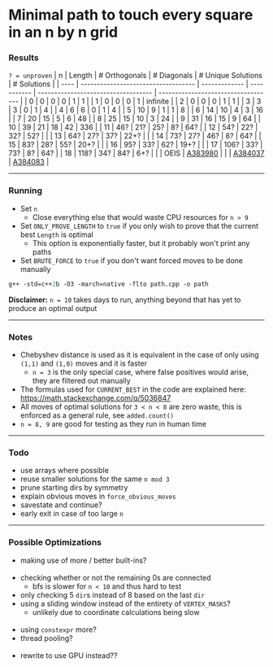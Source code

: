 # Minimal path to touch every square in an n by n grid

### Results
`? = unproven`
| n    | Length                              | # Orthogonals | # Diagonals | # Unique Solutions                  | # Solutions                         |
| ---- | ----------------------------------- | ------------- | ----------- | ----------------------------------- | ----------------------------------- |
| 0    | 0                                   | 0             | 0           | 1                                   | 1                                   |
| 1    | 0                                   | 0             | 0           | 1                                   | infinite                            |
| 2    | 0                                   | 0             | 0           | 1                                   | 1                                   |
| 3    | 3                                   | 3             | 0           | 1                                   | 4                                   |
| 4    | 6                                   | 6             | 0           | 1                                   | 4                                   |
| 5    | 10                                  | 9             | 1           | 1                                   | 8                                   |
| 6    | 14                                  | 10            | 4           | 3                                   | 16                                  |
| 7    | 20                                  | 15            | 5           | 6                                   | 48                                  |
| 8    | 25                                  | 15            | 10          | 3                                   | 24                                  |
| 9    | 31                                  | 16            | 15          | 9                                   | 64                                  |
| 10   | 39                                  | 21            | 18          | 42                                  | 336                                 |
| 11   | 46?                                 | 21?           | 25?         | 8?                                  | 64?                                 |
| 12   | 54?                                 | 22?           | 32?         | 52?                                 |                                     |
| 13   | 64?                                 | 27?           | 37?         | 22+?                                |                                     |
| 14   | 73?                                 | 27?           | 46?         | 8?                                  | 64?                                 |
| 15   | 83?                                 | 28?           | 55?         | 20+?                                |                                     |
| 16   | 95?                                 | 33?           | 62?         | 19+?                                |                                     |
| 17   | 106?                                | 33?           | 73?         | 8?                                  | 64?                                 |
| 18   | 118?                                | 34?           | 84?         | 6+?                                 |                                     |
| OEIS | [A383980](https://oeis.org/A383980) |               |             | [A384037](https://oeis.org/A384037) | [A384083](https://oeis.org/A384083) |

---

### Running
- Set `n`
  - Close everything else that would waste CPU resources for `n > 9`
- Set `ONLY_PROVE_LENGTH` to `true` if you only wish to prove that the current best `Length` is optimal
  - This option is exponentially faster, but it probably won't print any paths
- Set `BRUTE_FORCE` to `true` if you don't want forced moves to be done manually
```ps
g++ -std=c++2b -O3 -march=native -flto path.cpp -o path
```
**Disclaimer:** `n = 10` takes days to run, anything beyond that has yet to produce an optimal output

---

### Notes
- Chebyshev distance is used as it is equivalent in the case of only using `(1,1)` and `(1,0)` moves and it is faster
  - `n = 3` is the only special case, where false positives would arise, they are filtered out manually
- The formulas used for `CURRENT_BEST` in the code are explained here: https://math.stackexchange.com/q/5036847
- All moves of optimal solutions for `3 < n < 8` are zero waste, this is enforced as a general rule, see `added.count()`
- `n = 8, 9` are good for testing as they run in human time

---

### Todo
- use arrays where possible
- reuse smaller solutions for the same `n mod 3`
- prune starting dirs by symmetry
- explain obvious moves in `force_obvious_moves`
- savestate and continue?
- early exit in case of too large `n`

---

### Possible Optimizations
- making use of more / better built-ins?
  <br><br>
- checking whether or not the remaining 0s are connected
  - bfs is slower for `n < 10` and thus hard to test
- only checking 5 `dir`s instead of 8 based on the last `dir`
- using a sliding window instead of the entirety of `VERTEX_MASKS`?
  - unlikely due to coordinate calculations being slow
  <br><br>
- using `constexpr` more?
- thread pooling?
  <br><br>
- rewrite to use GPU instead??
